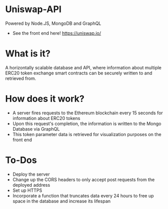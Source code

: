 # Uniswap-API
Powered by Node.JS, MongoDB and GraphQL
- See the front end here! https://uniswap.io/

# What is it?
A horizontally scalable database and API, where information about multiple ERC20 token exchange smart contracts can be securely written to and retrieved from. 

# How does it work?
- A server fires requests to the Ethereum blockchain every 15 seconds for information about ERC20 tokens 
- Upon this request's completion, the information is written to the Mongo Database via GraphQL 
- This token parameter data is retrieved for visualization purposes on the front end

# To-Dos 
- Deploy the server 
- Change up the CORS headers to only accept post requests from the deployed address 
- Set up HTTPS
- Incorporate a function that truncates data every 24 hours to free up space in the database and increase its lifespan
